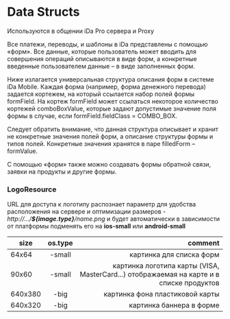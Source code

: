 # Data Structs

Используются в общении iDa Pro сервера и Proxy

Все платежи, переводы, и шаблоны в iDa представлены с помощью «форм». Все данные, которые пользователь может вводить для совершения операций описываются в виде форм, а конкретные введенные пользователем данные – в виде заполненных форм.

Ниже излагается универсальная структура описания форм в системе iDa Mobile. Каждая форма (например, форма денежного перевода) задается кортежем, на который ссылается набор полей формы formField. На кортеж formField может ссылаться некоторое количество кортежей comboBoxValue, которые задают допустимые значение поля формы в случае, если formField.fieldClass = COMBO_BOX.

Следует обратить внимание, что данная структура описывает и хранит не конкретные значения полей форм, а описание структуры формы и типов полей. Конкретные значения хранятся в паре filledForm – formValue.

С помощью «форм» также можно создавать формы обратной связи, заявки на продукты и другие формы.

### LogoResource

URL для доступа к логотипу распознает параметр для удобства расположения на сервере и оптимизации размеров - _http://.../**${image.type}**/name.png_ и будет автоматически в зависимости от платформы подменять его на **ios-small** или **android-small**

size | os.type | comment
---|:---:|---:
64х64 | -small | картинка для списка форм
90х60 | -small | картинка логотипа карты (VISA, MasterCard...) отображаемая на карте и в списке продуктов
640х380 | -big | картинка фона пластиковой карты
640х320 | -big | картинка баннера в форме
